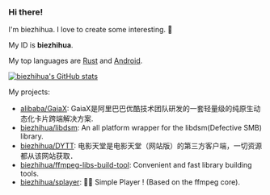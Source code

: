 

<!--
**biezhihua/biezhihua** is a ✨ _special_ ✨ repository because its `README.md` (this file) appears on your GitHub profile.

Here are some ideas to get you started:

- 🔭 I’m currently working on ...
- 🌱 I’m currently learning ...
- 👯 I’m looking to collaborate on ...
- 🤔 I’m looking for help with ...
- 💬 Ask me about ...
- 📫 How to reach me: ...
- 😄 Pronouns: ...
- ⚡ Fun fact: ...
-->

### Hi there!

I'm biezhihua. I love to create some interesting. 👋

My ID is **biezhihua**.

My top languages are [Rust](https://www.rust-lang.org/) and [Android](https://developer.android.google.cn/).

[![biezhihua's GitHub stats](https://github-readme-stats.vercel.app/api?username=biezhihua&show_icons=true&count_private=true)](https://github.com/anuraghazra/github-readme-stats)

My projects:

+ [alibaba/GaiaX](https://github.com/alibaba/GaiaX): GaiaX是阿里巴巴优酷技术团队研发的一套轻量级的纯原生动态化卡片跨端解决方案.
+ [biezhihua/libdsm](https://github.com/biezhihua/libdsm): An all platform wrapper for the libdsm(Defective SMB) library.
+ [biezhihua/DYTT](https://github.com/biezhihua/DYTT): 电影天堂是电影天堂（网站版）的第三方客户端，一切资源都从该网站获取．
+ [biezhihua/ffmpeg-libs-build-tool](https://github.com/biezhihua/ffmpeg-libs-build-tool): Convenient and fast library building tools.
+ [biezhihua/splayer](https://github.com/biezhihua/splayer): 🚀🚀 Simple Player ! (Based on the ffmpeg core).
